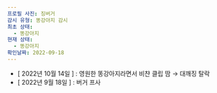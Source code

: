 ```yaml
---
프로필 사진: 징버거
감시 유형: 똥강아지 감시
최초 상태:
  - 똥강아지
현재 상태:
  - 똥강아지
확인날짜: 2022-09-18
---
```

- [ 2022년 10월 14일 ] : 영원한 똥강아지라면서 비챤 클립 땀 → 대깨징 탈락
- [ 2022년 9월 18일 ] : 버거 프사